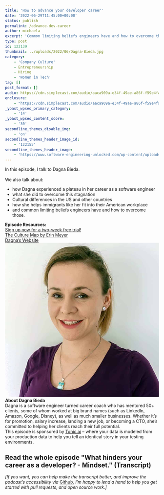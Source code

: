 ```yaml
---
title: 'How to advance your developer career'
date: '2022-06-29T11:45:00+00:00'
status: publish
permalink: /advance-dev-career
author: michaela
excerpt: 'Common limiting beliefs engineers have and how to overcome those.'
type: post
id: 122139
thumbnail: ../uploads/2022/06/Dagna-Bieda.jpg
category:
    - 'Company Culture'
    - Entrepreneurship
    - Hiring
    - 'Women in Tech'
tag: []
post_format: []
audio: https://cdn.simplecast.com/audio/aaca909a-e34f-49ae-a86f-f59e4fa807f0/episodes/976b6107-6a6b-4ad8-80f9-2cb521600f54/audio/1982ddf3-a565-4fc0-93ca-2962ae6e87c4/default_tc.mp3
enclosure:
    - "https://cdn.simplecast.com/audio/aaca909a-e34f-49ae-a86f-f59e4fa807f0/episodes/976b6107-6a6b-4ad8-80f9-2cb521600f54/audio/1982ddf3-a565-4fc0-93ca-2962ae6e87c4/default_tc.mp3\n28710994\naudio/mpeg\na:2:{s:8:\"duration\";s:8:\"00:29:54\";s:8:\"explicit\";s:1:\"0\";}"
_yoast_wpseo_primary_category:
    - '14'
_yoast_wpseo_content_score:
    - '30'
secondline_themes_disable_img:
    - 'on'
secondline_themes_header_image_id:
    - '122155'
secondline_themes_header_image:
    - 'https://www.software-engineering-unlocked.com/wp-content/uploads/2022/06/Dagna-Bieda-SE-Unlocked.jpg'
---
```


<div class="episode-about">
In this episode, I talk to Dagna Bieda.
<br/> <br/>We also talk about:
<ul>
<li> how Dagna experienced a plateau in her career as a software engineer</li>
<li> what she did to overcome this stagnation</li>
<li> Cultural differences in the US and other countries</li>
<li> how she helps immigrants like her fit into their American workplace</li>
<li> and common limiting beliefs engineers have and how to overcome those.</li>
</ul>
</div>
<div class=" episode-links">
<b>Episode Resources:</b><br/>
<a href="https://www.tonic.ai/">Sign up now for a two-week free trial!</a><br/>
<a href="https://erinmeyer.com/books/the-culture-map/">The Culture Map by Erin Meyer</a><br/>
<a href="https://www.themindfuldev.com/">Dagna’s Website</a><br/>
</div>

<div class="row pt-2 align-items-center">
<div class="col-4 guest-picture">
<img src="../uploads/2022/06/Dagna-Bieda.jpg" alt="Picture of Dagna Bieda"/>
</div>
<div class="col-8 guest-about">
<b>About Dagna Bieda</b><br/>
Dagna is a software engineer turned career coach who has mentored 50+ clients, some of whom worked at big brand names (such as LinkedIn, Amazon, Google, Disney), as well as much smaller businesses. Whether it’s for promotion, salary increase, landing a new job, or becoming a CTO, she’s committed to helping her clients reach their full potential.
</div>
</div>

<div class="sponsorship">
This episode is sponsored by <a href="https://www.tonic.ai/?ref=se-unlocked">Tonic.ai</a> – where your data is modeled from your production data to help you tell an identical story in your testing environments.
</div> 

## Read the whole episode "What hinders your career as a developer? - Mindset." (Transcript)

_\[If you want, you can help make the transcript better, and improve the podcast’s accessibility via_ [Github](https://github.com/mgreiler/se-unlocked/tree/master/Transcripts)_[.](https://github.com/mgreiler/se-unlocked/tree/master/Transcripts) I’m happy to lend a hand to help you get started with pull requests, and open source work.\]_

